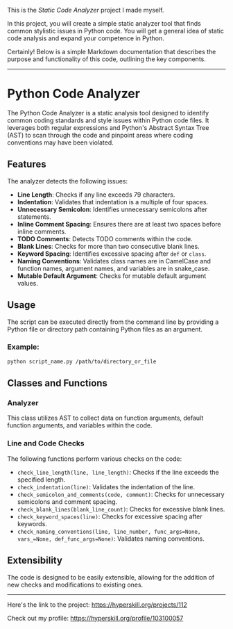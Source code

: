 This is the *Static Code Analyzer* project I made myself.
<p>In this project, you will create a simple static analyzer tool that finds common stylistic issues in Python code. You will get a general idea of static code analysis and expand your competence in Python.</p>

Certainly! Below is a simple Markdown documentation that describes the purpose and functionality of this code, outlining the key components.

---
# Python Code Analyzer

The Python Code Analyzer is a static analysis tool designed to identify common coding standards and style issues within Python code files. It leverages both regular expressions and Python's Abstract Syntax Tree (AST) to scan through the code and pinpoint areas where coding conventions may have been violated.

## Features

The analyzer detects the following issues:

- **Line Length**: Checks if any line exceeds 79 characters.
- **Indentation**: Validates that indentation is a multiple of four spaces.
- **Unnecessary Semicolon**: Identifies unnecessary semicolons after statements.
- **Inline Comment Spacing**: Ensures there are at least two spaces before inline comments.
- **TODO Comments**: Detects TODO comments within the code.
- **Blank Lines**: Checks for more than two consecutive blank lines.
- **Keyword Spacing**: Identifies excessive spacing after `def` or `class`.
- **Naming Conventions**: Validates class names are in CamelCase and function names, argument names, and variables are in snake_case.
- **Mutable Default Argument**: Checks for mutable default argument values.

## Usage

The script can be executed directly from the command line by providing a Python file or directory path containing Python files as an argument.

### Example:

```bash
python script_name.py /path/to/directory_or_file
```

## Classes and Functions

### Analyzer

This class utilizes AST to collect data on function arguments, default function arguments, and variables within the code.

### Line and Code Checks

The following functions perform various checks on the code:

- `check_line_length(line, line_length)`: Checks if the line exceeds the specified length.
- `check_indentation(line)`: Validates the indentation of the line.
- `check_semicolon_and_comments(code, comment)`: Checks for unnecessary semicolons and comment spacing.
- `check_blank_lines(blank_line_count)`: Checks for excessive blank lines.
- `check_keyword_spaces(line)`: Checks for excessive spacing after keywords.
- `check_naming_conventions(line, line_number, func_args=None, vars_=None, def_func_args=None)`: Validates naming conventions.

## Extensibility

The code is designed to be easily extensible, allowing for the addition of new checks and modifications to existing ones.

---
Here's the link to the project: https://hyperskill.org/projects/112

Check out my profile: https://hyperskill.org/profile/103100057
